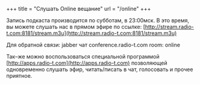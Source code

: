 +++
title = "Слушать Online вещание"
url = "/online"
+++

Запись подкаста производится по субботам, в 23:00мск. В это время, вы можете слушать нас в прямом эфире по ссылке: [http://stream.radio-t.com:8181/stream.m3u](http://stream.radio-t.com:8181/stream.m3u)

Для обратной связи: jabber чат conference.radio-t.com room: online

Так–же можно воспользоваться специальной программой [http://apps.radio-t.com](http://apps.radio-t.com) позволяющей одновременно слушать эфир, читать/писать в чат, голосовать и прочее приятное.

